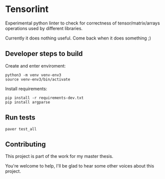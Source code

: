Tensorlint
==========

Experimental python linter to check for correctness of tensor/matrix/arrays operations
used by different libraries.

Currently it does nothing useful. Come back when it does something ;)

Developer steps to build
------------------------

Create and enter enviroment:

    python3 -m venv venv-env3
    source venv-env3/bin/activate

Install requirements:

    pip install -r requirements-dev.txt
    pip install argparse

Run tests
---------

    paver test_all

Contributing
------------

This project is part of the work for my master thesis.

You're welcome to help, I'll be glad to hear some other voices about this project.
